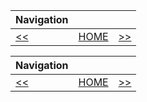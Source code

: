 | Navigation |||
| --- | --- | ---: |
| [<<](./PrepOverview.md) | [HOME](./README.md) | [>>](./CreateMountPoints.md) |

| Navigation |||
| --- | --- | ---: |
| [<<](./PrepOverview.md) | [HOME](./README.md) | [>>](./CreateMountPoints.md) |